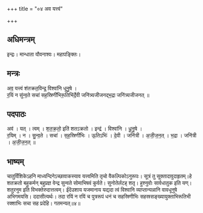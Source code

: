 +++
title = "०४ अव यत्त्वं"

+++
## अधिमन्त्रम्
इन्द्रः। मान्धाता यौवनाश्वः। महापङ्क्तिः।

## मन्त्रः
अव॒ यत्त्वं श॑तक्रत॒विन्द्र॒ विश्वा॑नि धूनु॒षे ।  
र॒यिं न सु॑न्व॒ते सचा॑ सह॒स्रिणी॑भिरू॒तिभि॑र्दे॒वी जनि॑त्र्यजीजनद्भ॒द्रा जनि॑त्र्यजीजनत् ॥

## पदपाठः
अव॑ । यत् । त्वम् । श॒त॒क्र॒तो॒ इति॑ शतऽक्रतो । इन्द्र॑ । विश्वा॑नि । धू॒नु॒षे ।  
र॒यिम् । न । सु॒न्व॒ते । सचा॑ । स॒ह॒स्रिणी॑भिः । ऊ॒तिऽभिः॑ । दे॒वी । जनि॑त्री । अ॒जी॒ज॒न॒त् । भ॒द्रा । जनि॑त्री । अ॒जी॒ज॒न॒त् ॥

## भाष्यम्
चातुर्विंशिकेऽहनि माध्यन्दिनेऽच्छावाकस्याव यत्त्वमिति तृचो वैकल्पिकोऽनुरूपः। सूत्रं तु सूक्तादावुदाहृतम्।हे शतक्रतो बहुकर्मन् बहुप्रज्ञ वेन्द्र सुन्वते सोमाभिषवं कुर्वते। सुनोतेर्लटह् शतृ। हुश्नुवोः सार्वधातुक इति यण्। शतुरनुम इति विभक्तेरुदात्तत्वम्। ईदॆउशाय यजमानाय यद्यदा त्वं विश्वानि व्याप्तान्यन्नानि वावधूनुषे अभिगमयसि। ददासीत्यर्थः। तदा रयिं न रयिं च पुत्ररूपं धनं च सहस्रिणीभिः सहस्रसङ्ख्यायुक्ताभिरूतिभी रक्शाभिः सचा सह प्रदेहि। गतमन्यत्॥४॥
